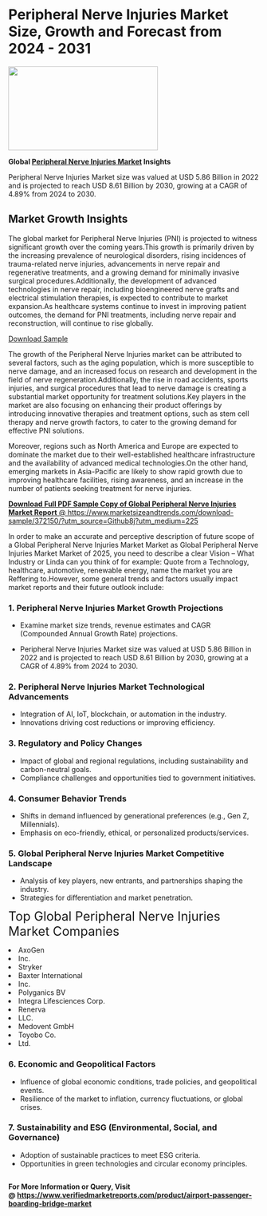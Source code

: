<H1>Peripheral Nerve Injuries Market Size, Growth and Forecast from 2024 - 2031</H1><img class="aligncenter size-medium wp-image-584254" src="https://thirdeyenews.in/wp-content/uploads/2024/09/Global-Market-Research-300x168.jpeg" alt="" width="300" height="168" /><p><strong>Global&nbsp;<a href="https://www.marketsizeandtrends.com/download-sample/372150/?utm_source=Github8j?utm_medium=225">Peripheral Nerve Injuries Market</a> Insights</strong></p><p>Peripheral Nerve Injuries Market size was valued at USD 5.86 Billion in 2022 and is projected to reach USD 8.61 Billion by 2030, growing at a CAGR of 4.89% from 2024 to 2030.</p><p><h2>Market Growth Insights</h2> <p>The global market for Peripheral Nerve Injuries (PNI) is projected to witness significant growth over the coming years.This growth is primarily driven by the increasing prevalence of neurological disorders, rising incidences of trauma-related nerve injuries, advancements in nerve repair and regenerative treatments, and a growing demand for minimally invasive surgical procedures.Additionally, the development of advanced technologies in nerve repair, including bioengineered nerve grafts and electrical stimulation therapies, is expected to contribute to market expansion.As healthcare systems continue to invest in improving patient outcomes, the demand for PNI treatments, including nerve repair and reconstruction, will continue to rise globally.</p> <p><a href="download-sample-link">Download Sample</a></p> <p>The growth of the Peripheral Nerve Injuries market can be attributed to several factors, such as the aging population, which is more susceptible to nerve damage, and an increased focus on research and development in the field of nerve regeneration.Additionally, the rise in road accidents, sports injuries, and surgical procedures that lead to nerve damage is creating a substantial market opportunity for treatment solutions.Key players in the market are also focusing on enhancing their product offerings by introducing innovative therapies and treatment options, such as stem cell therapy and nerve growth factors, to cater to the growing demand for effective PNI solutions.</p> <p>Moreover, regions such as North America and Europe are expected to dominate the market due to their well-established healthcare infrastructure and the availability of advanced medical technologies.On the other hand, emerging markets in Asia-Pacific are likely to show rapid growth due to improving healthcare facilities, rising awareness, and an increase in the number of patients seeking treatment for nerve injuries.</p> <p><a href="get-more-link"></p><p><span class=""><strong>Download Full PDF Sample Copy of Global Peripheral Nerve Injuries Market Report</strong> @ <a href="https://www.marketsizeandtrends.com/download-sample/372150/?utm_source=Github8j?utm_medium=225" target="_blank">https://www.marketsizeandtrends.com/download-sample/372150/?utm_source=Github8j?utm_medium=225</a></span></p><p>In order to make an accurate and perceptive description of future scope of a Global&nbsp;Peripheral Nerve Injuries Market Market as Global&nbsp;Peripheral Nerve Injuries Market Market of 2025, you need to describe a clear Vision &ndash; What Industry or Linda can you think of for example: Quote from a Technology, healthcare, automotive, renewable energy, name the market you are Reffering to.However, some general trends and factors usually impact market reports and their future outlook include:</p><h3>1.&nbsp;<strong>Peripheral Nerve Injuries Market Growth Projections</strong></h3><ul><li>Examine market size trends, revenue estimates and CAGR (Compounded Annual Growth Rate) projections.</li><li><p>Peripheral Nerve Injuries Market size was valued at USD 5.86 Billion in 2022 and is projected to reach USD 8.61 Billion by 2030, growing at a CAGR of 4.89% from 2024 to 2030.</p></li></ul><h3>2.&nbsp;<strong>Peripheral Nerve Injuries Market Technological Advancements</strong></h3><ul><li>Integration of AI, IoT, blockchain, or automation in the industry.</li><li>Innovations driving cost reductions or improving efficiency.</li></ul><h3>3.&nbsp;<strong>Regulatory and Policy Changes</strong></h3><ul><li>Impact of global and regional regulations, including sustainability and carbon-neutral goals.</li><li>Compliance challenges and opportunities tied to government initiatives.</li></ul><h3>4.&nbsp;<strong>Consumer Behavior Trends</strong></h3><ul><li>Shifts in demand influenced by generational preferences (e.g., Gen Z, Millennials).</li><li>Emphasis on eco-friendly, ethical, or personalized products/services.</li></ul><h3>5.&nbsp;<strong>Global Peripheral Nerve Injuries Market Competitive Landscape</strong></h3><ul><li>Analysis of key players, new entrants, and partnerships shaping the industry.</li><li>Strategies for differentiation and market penetration.</li></ul><p data-pm-slice="1 1 []"><span style="color: inherit; font-family: inherit; font-size: 25px;">Top Global Peripheral Nerve Injuries Market Companies</span></p><div class="" data-test-id=""><p><li>AxoGen</li><li> Inc.</li><li> Stryker</li><li> Baxter International</li><li> Inc.</li><li> Polyganics BV</li><li> Integra Lifesciences Corp.</li><li> Renerva</li><li> LLC.</li><li> Medovent GmbH</li><li> Toyobo Co.</li><li> Ltd.</li></p></div><h3>6.&nbsp;<strong>Economic and Geopolitical Factors</strong></h3><ul><li>Influence of global economic conditions, trade policies, and geopolitical events.</li><li>Resilience of the market to inflation, currency fluctuations, or global crises.</li></ul><h3>7.&nbsp;<strong>Sustainability and ESG (Environmental, Social, and Governance)</strong></h3><ul><li>Adoption of sustainable practices to meet ESG criteria.</li><li>Opportunities in green technologies and circular economy principles.</li></ul><h2><strong style="font-size: 14px;">For More Information or Query, Visit @&nbsp;</strong><a style="background-color: #ffffff; font-size: 14px;" href="https://www.marketsizeandtrends.com/report/peripheral-nerve-injuries-market/" target="_blank">https://www.verifiedmarketreports.com/product/airport-passenger-boarding-bridge-market</a></h2>